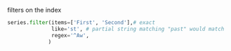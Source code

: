 
filters on the index
```python
series.filter(items=['First', 'Second'],# exact
			  like='st', # partial string matching "past" would match
			  regex='^Aw', 
			 )
```

